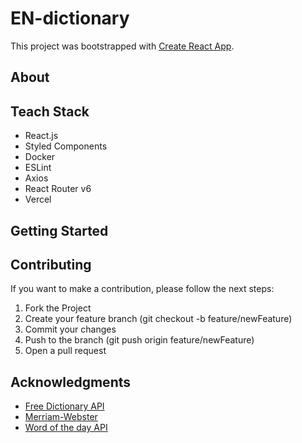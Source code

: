# EN-dictionary

This project was bootstrapped with [Create React App](https://github.com/facebook/create-react-app).

## About

## Teach Stack

- React.js
- Styled Components
- Docker
- ESLint
- Axios
- React Router v6
- Vercel

## Getting Started

## Contributing

If you want to make a contribution, please follow the next steps:

1. Fork the Project
2. Create your feature branch (git checkout -b feature/newFeature)
3. Commit your changes
4. Push to the branch (git push origin feature/newFeature)
5. Open a pull request

## Acknowledgments

- [Free Dictionary API](https://dictionaryapi.dev/ "Free Dictionary API")
- [Merriam-Webster](https://www.merriam-webster.com/ "Merriam-Webster")
- [Word of the day API](https://github.com/spiedra/word-of-the-day "Word of the day API")

